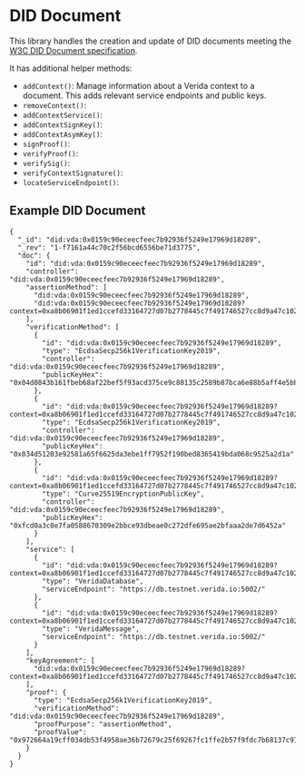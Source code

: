 
# DID Document

This library handles the creation and update of DID documents meeting the [W3C DID Document specification](https://www.w3.org/TR/did-core/).

It has additional helper methods:

- `addContext()`: Manage information about a Verida context to a document. This adds relevant service endpoints and public keys.
- `removeContext()`:
- `addContextService()`: 
- `addContextSignKey()`:
- `addContextAsymKey()`:
- `signProof()`:
- `verifyProof()`:
- `verifySig()`:
- `verifyContextSignature()`:
- `locateServiceEndpoint()`:


## Example DID Document

```
{
  "_id": "did:vda:0x0159c90eceecfeec7b92936f5249e17969d18289",
  "_rev": "1-f7161a44c70c2f56bcd6556be71d3775",
  "doc": {
    "id": "did:vda:0x0159c90eceecfeec7b92936f5249e17969d18289",
    "controller": "did:vda:0x0159c90eceecfeec7b92936f5249e17969d18289",
    "assertionMethod": [
      "did:vda:0x0159c90eceecfeec7b92936f5249e17969d18289",
      "did:vda:0x0159c90eceecfeec7b92936f5249e17969d18289?context=0xa8b06901f1ed1ccefd33164727d07b2778445c7f491746527cc8d9a47c102b14#sign"
    ],
    "verificationMethod": [
      {
        "id": "did:vda:0x0159c90eceecfeec7b92936f5249e17969d18289",
        "type": "EcdsaSecp256k1VerificationKey2019",
        "controller": "did:vda:0x0159c90eceecfeec7b92936f5249e17969d18289",
        "publicKeyHex": "0x04d0843b161fbeb68af22bef5f93acd375ce9c80135c2589b87bca6e88b5aff4e5bb50d3d2177d3f9fefe67f42abbe1fa25f131b65ea6e849df4c14438fe5959fe"
      },
      {
        "id": "did:vda:0x0159c90eceecfeec7b92936f5249e17969d18289?context=0xa8b06901f1ed1ccefd33164727d07b2778445c7f491746527cc8d9a47c102b14#sign",
        "type": "EcdsaSecp256k1VerificationKey2019",
        "controller": "did:vda:0x0159c90eceecfeec7b92936f5249e17969d18289",
        "publicKeyHex": "0x034d51203e92581a65f6625da3ebe1ff7952f190bed8365419bda068c9525a2d1a"
      },
      {
        "id": "did:vda:0x0159c90eceecfeec7b92936f5249e17969d18289?context=0xa8b06901f1ed1ccefd33164727d07b2778445c7f491746527cc8d9a47c102b14#asym",
        "type": "Curve25519EncryptionPublicKey",
        "controller": "did:vda:0x0159c90eceecfeec7b92936f5249e17969d18289",
        "publicKeyHex": "0xfcd0a3c0e7fa0588670309e2bbce93dbeae0c272dfe695ae2bfaaa2de7d6452a"
      }
    ],
    "service": [
      {
        "id": "did:vda:0x0159c90eceecfeec7b92936f5249e17969d18289?context=0xa8b06901f1ed1ccefd33164727d07b2778445c7f491746527cc8d9a47c102b14#database",
        "type": "VeridaDatabase",
        "serviceEndpoint": "https://db.testnet.verida.io:5002/"
      },
      {
        "id": "did:vda:0x0159c90eceecfeec7b92936f5249e17969d18289?context=0xa8b06901f1ed1ccefd33164727d07b2778445c7f491746527cc8d9a47c102b14#messaging",
        "type": "VeridaMessage",
        "serviceEndpoint": "https://db.testnet.verida.io:5002/"
      }
    ],
    "keyAgreement": [
      "did:vda:0x0159c90eceecfeec7b92936f5249e17969d18289?context=0xa8b06901f1ed1ccefd33164727d07b2778445c7f491746527cc8d9a47c102b14#asym"
    ],
    "proof": {
      "type": "EcdsaSecp256k1VerificationKey2019",
      "verificationMethod": "did:vda:0x0159c90eceecfeec7b92936f5249e17969d18289",
      "proofPurpose": "assertionMethod",
      "proofValue": "0x972664a19cff034db53f4958ae36b72679c25f69267fc1ffe2b57f9fdc7b68137c972f67e2947ea7ebbc8ec316201f7c41d53ec96e3a40418da1d30f909b71b01b"
    }
  }
}
```